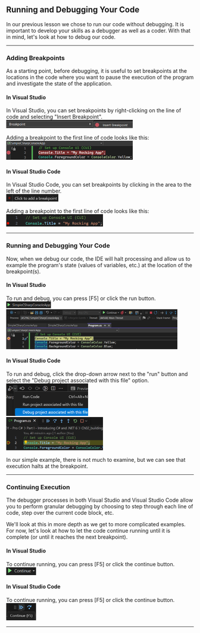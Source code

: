 ## Running and Debugging Your Code

In our previous lesson we chose to run our code without debugging. It is
important to develop your skills as a debugger as well as a coder. With
that in mind, let's look at how to debug our code.

---

### Adding Breakpoints

As a starting point, before debugging, it is useful to set breakpoints at
the locations in the code where you want to pause the execution of the
program and investigate the state of the application.

#### In Visual Studio

In Visual Studio, you can set breakpoints by right-clicking on the line of 
code and selecting "Insert Breakpoint".  
<img src="./images/vs-insert-bp.png" style="width:340px">

Adding a breakpoint to the first line of code looks like this:  
<img src="./images/vs-bp.png" style="width:340px">

#### In Visual Studio Code

In Visual Studio Code, you can set breakpoints by clicking in the area to the left of the line number.  
<img src="./images/vsc-insert-bp.png" style="width:140px">

Adding a breakpoint to the first line of code looks like this:  
<img src="./images/vsc-bp.png" style="width:260px">

---

### Running and Debugging Your Code

Now, when we debug our code, the IDE will halt processing and allow us to
example the program's state (values of variables, etc.) at the location of
the breakpoint(s).

#### In Visual Studio

To run and debug, you can press [F5] or click the run button.  
<img src="./images/vs-play-sample.png" style="width:120px">  
<img src="./images/vs-halt.png" style="width:460px">

#### In Visual Studio Code

To run and debug, click the drop-down arrow next to the "run" button and
select the "Debug project associated with this file" option.  
<img src="./images/vsc-debug.png" style="width:220px">  
<img src="./images/vsc-halt.png" style="width:260px">

In our simple example, there is not much to examine, but we can see that
execution halts at the breakpoint.

---

### Continuing Execution

The debugger processes in both Visual Studio and Visual Studio Code
allow you to perform granular debugging by choosing to step through
each line of code, step over the current code block, etc.

We'll look at this in more depth as we get to more complicated 
examples. For now, let's look at how to let the code continue running
until it is complete (or until it reaches the next breakpoint).

#### In Visual Studio

To continue running, you can press [F5] or click the continue button.  
<img src="./images/vs-cont.png" style="width:80px">

#### In Visual Studio Code

To continue running, you can press [F5] or click the continue button.  
<img src="./images/vsc-cont.png" style="width:80px">

---
